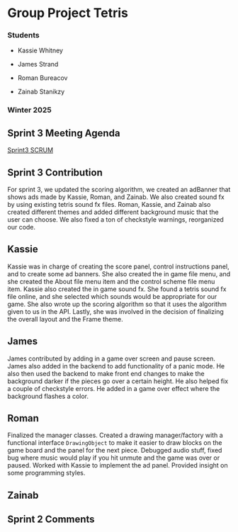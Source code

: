 # Group Project Tetris

### Students

- Kassie Whitney

- James Strand

- Roman Bureacov 

- Zainab Stanikzy

### Winter 2025

## Sprint 3 Meeting Agenda
[Sprint3 SCRUM](https://docs.google.com/document/d/1uMo-cxY1tNU1H5duFhw1mXEeVkjqPRwN_DeSIhanTlY/edit?tab=t.0#heading=h.5yd95uxiv8hb)

## Sprint 3 Contribution
For sprint 3, we updated the scoring algorithm, we created an adBanner that shows ads made by Kassie, Roman, and Zainab. 
We also created sound fx by using existing tetris sound fx files. 
Roman, Kassie, and Zainab also created different themes and added different background music that the user can choose.
We also fixed a ton of checkstyle warnings, reorganized our code. 

## Kassie 
Kassie was in charge of creating the score panel, control instructions panel, and to create some ad banners. 
She also created the in game file menu, and she created the About file menu item and the control scheme file menu item.
Kassie also created the in game sound fx. 
She found a tetris sound fx file online, and she selected which sounds would be appropriate for our game. 
She also wrote up the scoring algorithm so that it uses the algorithm given to us in the API. 
Lastly, she was involved in the decision of finalizing the overall layout and the Frame theme.

## James 
James contributed by adding in a game over screen and pause screen. James also added in the backend to add 
functionality of a panic mode. He also then used the backend to make front end changes to make the background
darker if the pieces go over a certain height. He also helped fix a couple of checkstyle errors. He added in
a game over effect where the background flashes a color.

## Roman
Finalized the manager classes. Created a drawing manager/factory with a functional interface `DrawingObject` to make it easier to 
draw blocks on the game board and the panel for the next piece. Debugged audio stuff, fixed bug where music would play if you
hit unmute and the game was over or paused. Worked with Kassie to implement the ad panel. Provided insight on
some programming styles.

## Zainab 


## Sprint 2 Comments
